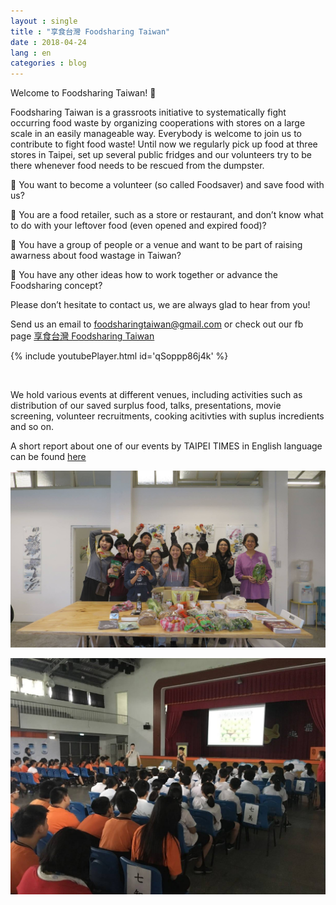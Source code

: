 ```yaml
---
layout : single
title : "享食台灣 Foodsharing Taiwan"
date : 2018-04-24
lang : en
categories : blog
---
```


Welcome to Foodsharing Taiwan! 🍑

Foodsharing Taiwan is a grassroots initiative to systematically fight occurring food waste by organizing cooperations with stores on a large scale in an easily manageable way.
Everybody is welcome to join us to contribute to fight food waste!
Until now we regularly pick up food at three stores in Taipei, set up several public fridges and our volunteers try to be there whenever food needs to be rescued from the dumpster.

🍉 You want to become a volunteer (so called Foodsaver) and save food with us?

🍉 You are a food retailer, such as a store or restaurant, and don’t know what to do with your leftover food (even opened and expired food)? 

🍉 You have a group of people or a venue and want to be part of raising awarness about food wastage in Taiwan?

🍉 You have any other ideas how to work together or advance the Foodsharing concept?

Please don’t hesitate to contact us, we are always glad to hear from you! 

Send us an email to foodsharingtaiwan@gmail.com or check out our fb page [享食台灣 Foodsharing Taiwan](https://www.facebook.com/foodsharingtaiwan/)

{% include youtubePlayer.html id='qSoppp86j4k' %}

<br />

We hold various events at different venues, including activities such as distribution of our saved surplus food, talks, presentations, movie screening, volunteer recruitments, cooking acitivties with suplus incredients and so on.

A short report about one of our events by TAIPEI TIMES in English language can be found [here](http://www.taipeitimes.com/News/taiwan/archives/2017/11/25/2003682896) 



![Foodsharing Taiwan rocks!](/assets/images/23799945_867812803401181_9048026681724072545_o.jpg)

![Foodsharing Taiwan rocks!](/assets/images/FS_school.jpg)

